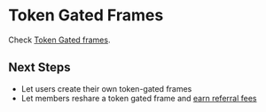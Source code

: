 # Token Gated Frames

Check [Token Gated frames](https://frames.token-gated.com/).

## Next Steps

- Let users create their own token-gated frames
- Let members reshare a token gated frame and [earn referral fees](https://unlock-protocol.com/blog/referral-fees?_gl=1*p7ybix*_ga*MTMyNTU2OTQxMC4xNzA2Mjk4NTQ4*_ga_DGDLJTEV6N*MTcwNjcxNDkyMi40LjAuMTcwNjcxNDkyMi4wLjAuMA..)

